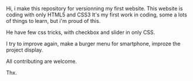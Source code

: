 Hi, i make this repository for versionning my first website.
This website is coding with only HTML5 and CSS3
It's my first work in coding, some a lots of things to learn, but i'm proud of this.

He have few css tricks, with checkbox and slider in only CSS.

I try to improve again, make a burger menu for smartphone, improze the project display.

All contributing are welcome.

Thx.
